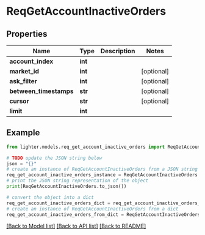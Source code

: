 # ReqGetAccountInactiveOrders


## Properties

Name | Type | Description | Notes
------------ | ------------- | ------------- | -------------
**account_index** | **int** |  | 
**market_id** | **int** |  | [optional] 
**ask_filter** | **int** |  | [optional] 
**between_timestamps** | **str** |  | [optional] 
**cursor** | **str** |  | [optional] 
**limit** | **int** |  | 

## Example

```python
from lighter.models.req_get_account_inactive_orders import ReqGetAccountInactiveOrders

# TODO update the JSON string below
json = "{}"
# create an instance of ReqGetAccountInactiveOrders from a JSON string
req_get_account_inactive_orders_instance = ReqGetAccountInactiveOrders.from_json(json)
# print the JSON string representation of the object
print(ReqGetAccountInactiveOrders.to_json())

# convert the object into a dict
req_get_account_inactive_orders_dict = req_get_account_inactive_orders_instance.to_dict()
# create an instance of ReqGetAccountInactiveOrders from a dict
req_get_account_inactive_orders_from_dict = ReqGetAccountInactiveOrders.from_dict(req_get_account_inactive_orders_dict)
```
[[Back to Model list]](../README.md#documentation-for-models) [[Back to API list]](../README.md#documentation-for-api-endpoints) [[Back to README]](../README.md)


